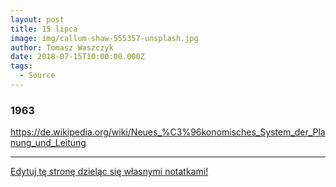 ```yaml
---
layout: post
title: 15 lipca
image: img/callum-shaw-555357-unsplash.jpg
author: Tomasz Waszczyk
date: 2018-07-15T10:00:00.000Z
tags:
  - Source
---
```


### 1963

https://de.wikipedia.org/wiki/Neues_%C3%96konomisches_System_der_Planung_und_Leitung

---

<a href="https://github.com/TomaszWaszczyk/historia.waszczyk.com/edit/master/src/content/july-15.md" target="_blank">Edytuj tę stronę dzieląc się własnymi notatkami!</a>
